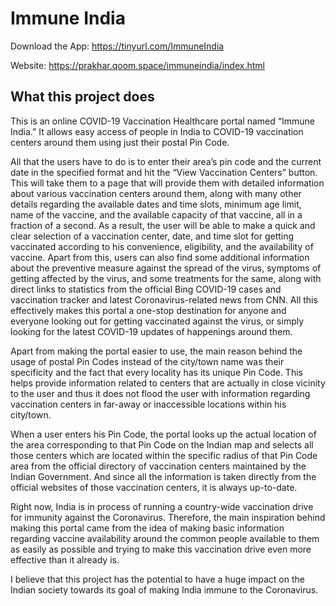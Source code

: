 Immune India
==================
Download the App: https://tinyurl.com/ImmuneIndia

Website: https://prakhar.qoom.space/immuneindia/index.html
## What this project does
This is an online COVID-19 Vaccination Healthcare portal named “Immune India.” It allows easy access of people in India to COVID-19 vaccination centers around them using just their postal Pin Code.

All that the users have to do is to enter their area’s pin code and the current date in the specified format and hit the “View Vaccination Centers” button. This will take them to a page that will provide them with detailed information about various vaccination centers around them, along with many other details regarding the available dates and time slots, minimum age limit, name of the vaccine, and the available capacity of that vaccine, all in a fraction of a second. As a result, the user will be able to make a quick and clear selection of a vaccination center, date, and time slot for getting vaccinated according to his convenience, eligibility, and the availability of vaccine. 
Apart from this, users can also find some additional information about the preventive measure against the spread of the virus, symptoms of getting affected by the virus, and some treatments for the same, along with direct links to statistics from the official Bing COVID-19 cases and vaccination tracker and latest Coronavirus-related news from CNN. All this effectively makes this portal a one-stop destination for anyone and everyone looking out for getting vaccinated against the virus, or simply looking for the latest COVID-19 updates of happenings around them.

Apart from making the portal easier to use, the main reason behind the usage of postal Pin Codes instead of the city/town name was their specificity and the fact that every locality has its unique Pin Code. This helps provide information related to centers that are actually in close vicinity to the user and thus it does not flood the user with information regarding vaccination centers in far-away or inaccessible locations within his city/town.

When a user enters his Pin Code, the portal looks up the actual location of the area corresponding to that Pin Code on the Indian map and selects all those centers which are located within the specific radius of that Pin Code area from the official directory of vaccination centers maintained by the Indian Government. And since all the information is taken directly from the official websites of those vaccination centers, it is always up-to-date.

Right now, India is in process of running a country-wide vaccination drive for immunity against the Coronavirus. Therefore, the main inspiration behind making this portal came from the idea of making basic information regarding vaccine availability around the common people available to them as easily as possible and trying to make this vaccination drive even more effective than it already is.

I believe that this project has the potential to have a huge impact on the Indian society towards its goal of making India immune to the Coronavirus.
